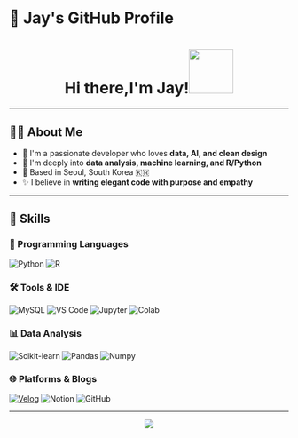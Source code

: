 # 🌱 Jay's GitHub Profile

<div align="center">
  
# Hi there,I'm Jay!<img src="https://media.giphy.com/media/WUlplcMpOCEmTGBtBW/giphy.gif" width="80">
</div>

---
## 👨‍💻 About Me

- 🌱 I'm a passionate developer who loves **data, AI, and clean design**  
- 🧠 I'm deeply into **data analysis, machine learning, and R/Python**  
- 📍 Based in Seoul, South Korea 🇰🇷  
- ✨ I believe in **writing elegant code with purpose and empathy**

---
## 🚀 Skills

### 🧠 Programming Languages 
![Python](https://img.shields.io/badge/Python-3776AB.svg?&style=for-the-badge&logo=python&logoColor=white)
![R](https://img.shields.io/badge/R-276DC3.svg?&style=for-the-badge&logo=r&logoColor=white)

### 🛠 Tools & IDE
![MySQL](https://img.shields.io/badge/MySQL-4479A1.svg?&style=for-the-badge&logo=mysql&logoColor=white)
![VS Code](https://img.shields.io/badge/VS%20Code-007ACC.svg?&style=for-the-badge&logo=visualstudiocode&logoColor=white)
![Jupyter](https://img.shields.io/badge/Jupyter-F37626.svg?&style=for-the-badge&logo=jupyter&logoColor=white)
![Colab](https://img.shields.io/badge/Google%20Colab-F9AB00.svg?&style=for-the-badge&logo=googlecolab&logoColor=white)

### 📊 Data Analysis
![Scikit-learn](https://img.shields.io/badge/Scikit--learn-F7931E.svg?&style=for-the-badge&logo=scikitlearn&logoColor=white)
![Pandas](https://img.shields.io/badge/Pandas-150458.svg?&style=for-the-badge&logo=pandas&logoColor=white)
![Numpy](https://img.shields.io/badge/Numpy-013243.svg?&style=for-the-badge&logo=numpy&logoColor=white)

### 🌐 Platforms & Blogs
[![Velog](https://img.shields.io/badge/Velog-20C997.svg?&style=for-the-badge&logo=velog&logoColor=white)](https://velog.io/@dlwpdl0323)
![Notion](https://img.shields.io/badge/Notion-000000.svg?&style=for-the-badge&logo=notion&logoColor=white)
![GitHub](https://img.shields.io/badge/GitHub-181717.svg?&style=for-the-badge&logo=github&logoColor=white)

---

<p align="center">
  <img src="https://capsule-render.vercel.app/api?type=waving&color=c2dfbd&height=120&animation=fadeIn&section=footer&text=🌳%20Thanks%20for%20visiting!%20🌳&fontSize=30&fontAlign=70">
</p>
